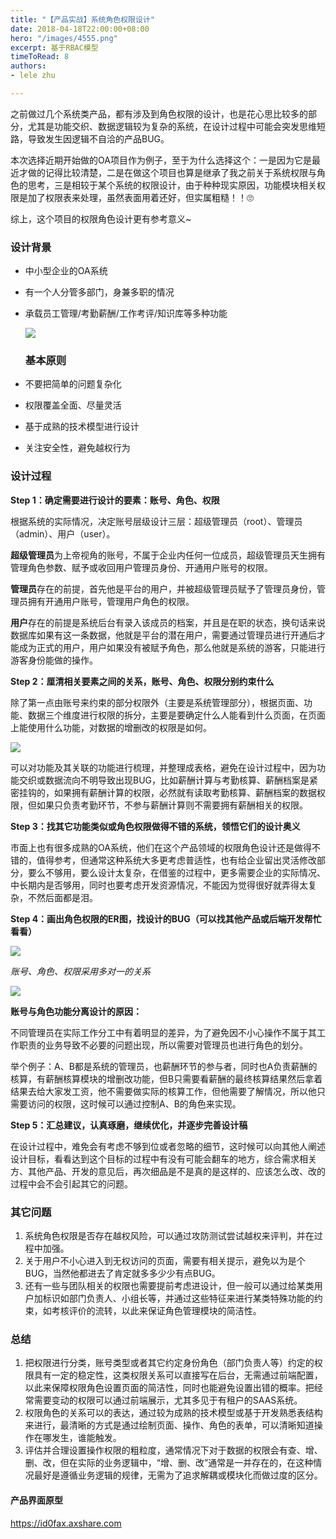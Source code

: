 ```yaml
---
title: "【产品实战】系统角色权限设计"
date: 2018-04-18T22:00:00+08:00
hero: "/images/4555.png"
excerpt: 基于RBAC模型
timeToRead: 8
authors:
- lele zhu

---
```

之前做过几个系统类产品，都有涉及到角色权限的设计，也是花心思比较多的部分，尤其是功能交织、数据逻辑较为复杂的系统，在设计过程中可能会突发思维短路，导致发生因逻辑不自洽的产品BUG。

本次选择近期开始做的OA项目作为例子，至于为什么选择这个：一是因为它是最近才做的记得比较清楚，二是在做这个项目也算是继承了我之前关于系统权限与角色的思考，三是相较于某个系统的权限设计，由于种种现实原因，功能模块相关权限是加了权限表来处理，虽然表面用着还好，但实属粗糙！！🙄

综上，这个项目的权限角色设计更有参考意义\~

### 设计背景

* 中小型企业的OA系统
* 有一个人分管多部门，身兼多职的情况
* 承载员工管理/考勤薪酬/工作考评/知识库等多种功能

  ![](/images/oa-_v1-1.png)

  ### 基本原则
* 不要把简单的问题复杂化
* 权限覆盖全面、尽量灵活
* 基于成熟的技术模型进行设计
* 关注安全性，避免越权行为

### 设计过程

**Step 1：确定需要进行设计的要素：账号、角色、权限**

根据系统的实际情况，决定账号层级设计三层：超级管理员（root）、管理员（admin）、用户（user）。

**超级管理员**为上帝视角的账号，不属于企业内任何一位成员，超级管理员天生拥有管理角色参数、赋予或收回用户管理员身份、开通用户账号的权限。

**管理员**存在的前提，首先他是平台的用户，并被超级管理员赋予了管理员身份，管理员拥有开通用户账号，管理用户角色的权限。

**用户**存在的前提是系统后台有录入该成员的档案，并且是在职的状态，换句话来说数据库如果有这一条数据，他就是平台的潜在用户，需要通过管理员进行开通后才能成为正式的用户，用户如果没有被赋予角色，那么他就是系统的游客，只能进行游客身份能做的操作。

**Step 2：厘清相关要素之间的关系，账号、角色、权限分别约束什么**

除了第一点由账号来约束的部分权限外（主要是系统管理部分），根据页面、功能、数据三个维度进行权限的拆分，主要是要确定什么人能看到什么页面，在页面上能使用什么功能，对数据的增删改的权限是如何。

![](/images/1.png)

可以对功能及其关联的功能进行梳理，并整理成表格，避免在设计过程中，因为功能交织或数据流向不明导致出现BUG，比如薪酬计算与考勤核算、薪酬档案是紧密挂钩的，如果拥有薪酬计算的权限，必然就有读取考勤核算、薪酬档案的数据权限，但如果只负责考勤环节，不参与薪酬计算则不需要拥有薪酬相关的权限。

**Step 3：找其它功能类似或角色权限做得不错的系统，领悟它们的设计奥义**

市面上也有很多成熟的OA系统，他们在这个产品领域的权限角色设计还是做得不错的，值得参考，但通常这种系统大多更考虑普适性，也有给企业留出灵活修改部分，要么不够用，要么设计太复杂，在借鉴的过程中，更多需要企业的实际情况、中长期内是否够用，同时也要考虑开发资源情况，不能因为觉得很好就弄得太复杂，不然后面都是泪。

**Step 4：画出角色权限的ER图，找设计的BUG（可以找其他产品或后端开发帮忙看看）**

![](/images/系统权限关系图.jpg)

_账号、角色、权限采用多对一的关系_

![](/images/3333.png)

**账号与角色功能分离设计的原因：**

不同管理员在实际工作分工中有着明显的差异，为了避免因不小心操作不属于其工作职责的业务导致不必要的问题出现，所以需要对管理员也进行角色的划分。

举个例子：A、B都是系统的管理员，也薪酬环节的参与者，同时也A负责薪酬的核算，有薪酬核算模块的增删改功能，但B只需要看薪酬的最终核算结果然后拿着结果去给大家发工资，他不需要做实际的核算工作，但他需要了解情况，所以他只需要访问的权限，这时候可以通过控制A、B的角色来实现。

**Step 5：汇总建议，认真琢磨，继续优化，并逐步完善设计稿**

在设计过程中，难免会有考虑不够到位或者忽略的细节，这时候可以向其他人阐述设计目标，看看达到这个目标的过程中有没有可能会翻车的地方，综合需求相关方、其他产品、开发的意见后，再次细品是不是真的是这样的、应该怎么改、改的过程中会不会引起其它的问题。

### 其它问题

1. 系统角色权限是否存在越权风险，可以通过攻防测试尝试越权来评判，并在过程中加强。
2. 关于用户不小心进入到无权访问的页面，需要有相关提示，避免以为是个BUG，当然他都进去了肯定就多多少少有点BUG。
3. 还有一些与团队相关的权限也需要提前考虑进设计，但一般可以通过给某类用户加标识如部门负责人、小组长等，并通过这些特征来进行某类特殊功能的约束，如考核评价的流转，以此来保证角色管理模块的简洁性。

### 总结

1. 把权限进行分类，账号类型或者其它约定身份角色（部门负责人等）约定的权限具有一定的稳定性，这类权限关系可以直接写在后台，无需通过前端配置，以此来保障权限角色设置页面的简洁性，同时也能避免设置出错的概率。把经常需要变动的权限可以通过前端展示，尤其多见于有租户的SAAS系统。
2. 权限角色的关系可以的表达，通过较为成熟的技术模型或基于开发熟悉表结构来进行，最清晰的方式是通过绘制页面、操作、角色的表单，可以清晰知道操作在哪发生，谁能触发。
3. 评估并合理设置操作权限的粗粒度，通常情况下对于数据的权限会有查、增、删、改，但在实际的业务逻辑中，“增、删、改”通常是一并存在的，在这种情况最好是遵循业务逻辑的规律，无需为了追求解耦或模块化而做过度的区分。

#### 产品界面原型
https://id0fax.axshare.com